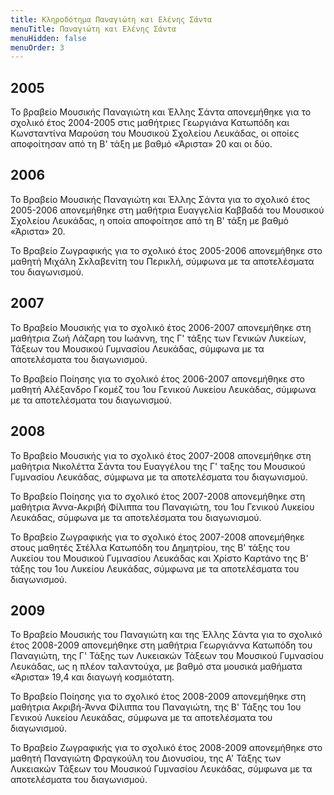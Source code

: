 ```yaml
---
title: Κληροδότημα Παναγιώτη και Ελένης Σάντα
menuTitle: Παναγιώτη και Ελένης Σάντα
menuHidden: false
menuOrder: 3
---
```


## 2005
Το βραβείο Μουσικής Παναγιώτη και Έλλης Σάντα απονεμήθηκε για το σχολικό έτος 2004-2005 στις μαθήτριες Γεωργιάνα Κατωπόδη και Κωνσταντίνα Μαρούση του Μουσικού Σχολείου Λευκάδας, οι οποίες αποφοίτησαν από τη Β' τάξη με βαθμό «Άριστα» 20 και οι δύο.

## 2006
Το Βραβείο Μουσικής Παναγιώτη και Έλλης Σάντα για το σχολικό έτος 2005-2006 απονεμήθηκε στη μαθήτρια Ευαγγελία Καββαδά του Μουσικού Σχολείου Λευκάδας, η οποία αποφοίτησε από τη Β' τάξη με βαθμό «Άριστα» 20.

Το Βραβείο Ζωγραφικής για το σχολικό έτος 2005-2006 απονεμήθηκε στο μαθητή Μιχάλη Σκλαβενίτη του Περικλή, σύμφωνα με τα αποτελέσματα του διαγωνισμού.

## 2007
Το Βραβείο Μουσικής για το σχολικό έτος 2006-2007 απονεμήθηκε στη μαθήτρια Ζωή Λάζαρη του Ιωάννη, της Γ' τάξης των Γενικών Λυκείων, Τάξεων του Μουσικού Γυμνασίου Λευκάδας, σύμφωνα με τα αποτελέσματα του διαγωνισμού.

Το Βραβείο Ποίησης για το σχολικό έτος 2006-2007 απονεμήθηκε στο μαθητή Αλέξανδρο Γκομέζ του 1ου Γενικού Λυκείου Λευκάδας, σύμφωνα με τα αποτελέσματα του διαγωνισμού.

## 2008
Το Βραβείο Μουσικής για το σχολικό έτος 2007-2008 απονεμήθηκε στη μαθήτρια Νικολέττα Σάντα του Ευαγγέλου της Γ' ταξης του Μουσικού Γυμνασίου Λευκάδας, σύμφωνα με τα αποτελέσματα του διαγωνισμού.


Το Βραβείο Ποίησης για το σχολικό έτος 2007-2008 απονεμήθηκε στη μαθήτρια Άννα-Ακριβή Φίλιππα του Παναγιώτη, του 1ου Γενικού Λυκείου Λευκάδας, σύμφωνα με τα αποτελέσματα του διαγωνισμού.

Το Βραβείο Ζωγραφικής για το σχολικό έτος 2007-2008 απονεμήθηκε στους μαθητές Στέλλα Κατωπόδη του Δημητρίου, της Β' τάξης του Λυκείου του Μουσικού Γυμνασίου Λευκάδας και Χρίστο Καρτάνο της Β' τάξης του 1ου Λυκείου Λευκάδας, σύμφωνα με τα αποτελέσματα του διαγωνισμού.

## 2009
Το Βραβείο Μουσικής του Παναγιώτη και της Έλλης Σάντα για το σχολικό έτος 2008-2009 απονεμήθηκε στη μαθήτρια Γεωργιάννα Κατωπόδη του Παναγιώτη, της Γ' Τάξης των Λυκειακών Τάξεων του Μουσικού Γυμνασίου Λευκάδας, ως η πλέον ταλαντούχα, με βαθμό στα μουσικά μαθήματα «Άριστα» 19,4 και διαγωγή κοσμιότατη.

Το Βραβείο Ποίησης για το σχολικό έτος 2008-2009 απονεμήθηκε στη μαθήτρια Ακριβή-Άννα Φίλιππα του Παναγιώτη, της Β' Τάξης του 1ου Γενικού Λυκείου Λευκάδας, σύμφωνα με τα αποτελέσματα του διαγωνισμού.

Το Βραβείο Ζωγραφικής για το σχολικό έτος 2008-2009 απονεμήθηκε στο μαθητή Παναγιώτη Φραγκούλη του Διονυσίου, της Α' Τάξης των Λυκειακών Τάξεων του Μουσικού Γυμνασίου Λευκάδας, σύμφωνα με τα αποτελέσματα του διαγωνισμού.
